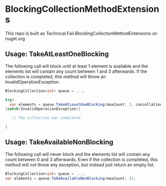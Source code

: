 # BlockingCollectionMethodExtensions

This repo is built as Technical.Fail.BlockingCollectionMethodExtensions on nuget.org

## Usage: TakeAtLeastOneBlocking

The following call will block until at least 1 element is available and the elements list will contain any count between 1 and 3 afterwards.
If the collection is completed, this method will throw an InvalidOperationException.

```cs
BlockingCollection<int> queue = ...;

try{
  var elements = queue.TakeAtLeastOneBlocking(maxCount: 3, cancellationToken: new CancellationTokenSource().Token);
}catch(InvalidOperationException){

   // The collection was completed

}
```

## Usage: TakeAvailableNonBlocking

The following call will never block and the elements list will contain any count between 0 and 3 afterwards.
Even if the collection is completed, this method will not throw any exception, but instead just return an empty list.

```cs
BlockingCollection<int> queue = ...;
var elements = queue.TakeAvailableNonBlocking(maxCount: 3);
```
